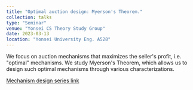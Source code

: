 ```yaml
---
title: "Optimal auction design: Myerson's Theorem."
collection: talks
type: "Seminar"
venue: "Yonsei CS Theory Study Group"
date: 2023-03-13
location: "Yonsei University Eng. A528"
---
```

We focus on auction mechanisms that maximizes the seller's profit,
i.e. "optimal" mechanisms.
We study Myerson's Theorem, which allows us to design such optimal mechanisms
through various characterizations.

[Mechanism design series link](https://yonsei-cs-theory-students.github.io/)